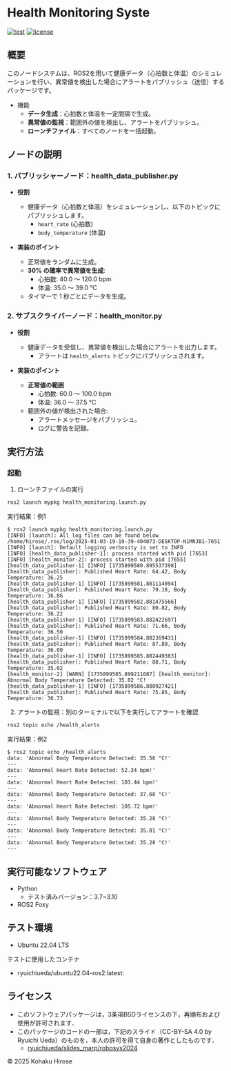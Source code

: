 # Health Monitoring Syste

[![test](https://github.com/KohakuHirose/mypkg/actions/workflows/test.yml/badge.svg)](https://github.com/KohakuHirose/mypkg/actions/workflows/test.yml)
[![license](https://img.shields.io/badge/license-BSD--3--Clause-green?style=flat)](https://github.com/KohakuHirose/mypkg?tab=BSD-3-Clause-1-ov-file)

## 概要

このノードシステムは、ROS2を用いて健康データ（心拍数と体温）のシミュレーションを行い、異常値を検出した場合にアラートをパブリッシュ（送信）するパッケージです。

- 機能
  - **データ生成**：心拍数と体温を一定間隔で生成。
  - **異常値の監視**：範囲外の値を検出し、アラートをパブリッシュ。
  - **ローンチファイル**：すべてのノードを一括起動。

## ノードの説明

### 1. **パブリッシャーノード：health_data_publisher.py**

- **役割**
  - 健康データ（心拍数と体温）をシミュレーションし、以下のトピックにパブリッシュします。
    - `heart_rate` (心拍数)
    - `body_temperature` (体温)

- **実装のポイント**
  - 正常値をランダムに生成。
  - **30% の確率で異常値を生成**:
    - 心拍数: 40.0 ～ 120.0 bpm
    - 体温: 35.0 ～ 39.0 °C
  - タイマーで 1 秒ごとにデータを生成。

### 2. **サブスクライバーノード：health_monitor.py**

- **役割**
  - 健康データを受信し、異常値を検出した場合にアラートを出力します。
    - アラートは `health_alerts` トピックにパブリッシュされます。

- **実装のポイント**
  - **正常値の範囲**
    - 心拍数: 60.0 ～ 100.0 bpm
    - 体温: 36.0 ～ 37.5 °C
  - 範囲外の値が検出された場合:
    - アラートメッセージをパブリッシュ。
    - ログに警告を記録。

## 実行方法

### 起動
1. ローンチファイルの実行
```bash
ros2 launch mypkg health_monitoring.launch.py
```

実行結果：例1
```
$ ros2 launch mypkg health_monitoring.launch.py
[INFO] [launch]: All log files can be found below /home/hirose/.ros/log/2025-01-03-19-19-39-404073-DESKTOP-N1MNJB1-7651
[INFO] [launch]: Default logging verbosity is set to INFO
[INFO] [health_data_publisher-1]: process started with pid [7653]
[INFO] [health_monitor-2]: process started with pid [7655]
[health_data_publisher-1] [INFO] [1735899580.895537398] [health_data_publisher]: Published Heart Rate: 64.42, Body Temperature: 36.25
[health_data_publisher-1] [INFO] [1735899581.881114094] [health_data_publisher]: Published Heart Rate: 79.18, Body Temperature: 36.86
[health_data_publisher-1] [INFO] [1735899582.881475566] [health_data_publisher]: Published Heart Rate: 80.82, Body Temperature: 36.22
[health_data_publisher-1] [INFO] [1735899583.882422697] [health_data_publisher]: Published Heart Rate: 71.66, Body Temperature: 36.50
[health_data_publisher-1] [INFO] [1735899584.882369431] [health_data_publisher]: Published Heart Rate: 87.89, Body Temperature: 36.09
[health_data_publisher-1] [INFO] [1735899585.882449383] [health_data_publisher]: Published Heart Rate: 88.71, Body Temperature: 35.02
[health_monitor-2] [WARN] [1735899585.899211087] [health_monitor]: Abnormal Body Temperature Detected: 35.02 °C!
[health_data_publisher-1] [INFO] [1735899586.880927421] [health_data_publisher]: Published Heart Rate: 75.85, Body Temperature: 36.73
```

2. アラートの監視：別のターミナルで以下を実行してアラートを確認
```bash
ros2 topic echo /health_alerts
```

実行結果：例2
```
$ ros2 topic echo /health_alerts
data: 'Abnormal Body Temperature Detected: 35.56 °C!'
---
data: 'Abnormal Heart Rate Detected: 52.34 bpm!'
---
data: 'Abnormal Heart Rate Detected: 103.44 bpm!'
---
data: 'Abnormal Body Temperature Detected: 37.68 °C!'
---
data: 'Abnormal Heart Rate Detected: 105.72 bpm!'
---
data: 'Abnormal Body Temperature Detected: 35.28 °C!'
---
data: 'Abnormal Body Temperature Detected: 35.01 °C!'
---
data: 'Abnormal Body Temperature Detected: 35.28 °C!'
---
```

## 実行可能なソフトウェア
- Python 
    - テスト済みバージョン：3.7~3.10
- ROS2 Foxy

## テスト環境
- Ubuntu 22.04 LTS

テストに使用したコンテナ
- ryuichiueda/ubuntu22.04-ros2:latest:

## ライセンス
- このソフトウェアパッケージは，3条項BSDライセンスの下，再頒布および使用が許可されます．
- このパッケージのコードの一部は，下記のスライド（CC-BY-SA 4.0 by Ryuichi Ueda）のものを，本人の許可を得て自身の著作としたものです．
    - [ryuichiueda/slides_marp/robosys2024](https://github.com/ryuichiueda/slides_marp/tree/master/robosys2024)

 © 2025 Kohaku Hirose


